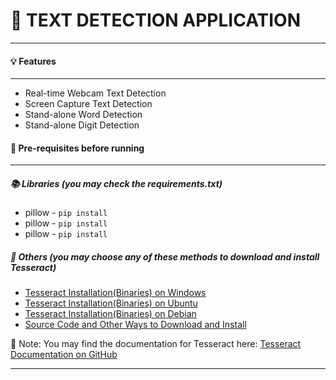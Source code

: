 # :mag_right: TEXT DETECTION APPLICATION
---

#### :bulb: Features
---

- Real-time Webcam Text Detection
- Screen Capture Text Detection
- Stand-alone Word Detection
- Stand-alone Digit Detection

#### :wrench: Pre-requisites before running
---
##### :books: Libraries (you may check the requirements.txt)
- pillow - `pip install`
- pillow - `pip install`
- pillow - `pip install`


##### :open_file_folder: Others (you may choose any of these methods to download and install Tesseract)
- [Tesseract Installation(Binaries) on Windows](https://github.com/UB-Mannheim/tesseract/wiki)
- [Tesseract Installation(Binaries) on Ubuntu](https://launchpad.net/~alex-p/+archive/ubuntu/tesseract-ocr-devel)
- [Tesseract Installation(Binaries) on Debian](https://notesalexp.org/tesseract-ocr/#tesseract_5.x)
- [Source Code and Other Ways to Download and Install](https://github.com/tesseract-ocr/tessdoc/blob/main/Downloads.md)

:page_facing_up: Note: You may find the documentation for Tesseract here: [Tesseract Documentation on GitHub](https://github.com/tesseract-ocr/tesseract)

---
